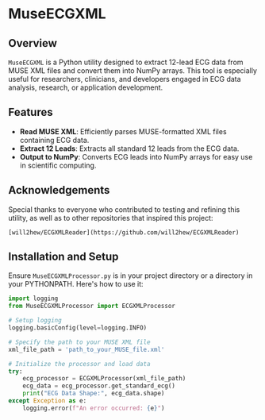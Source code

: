 # MuseECGXML

## Overview
`MuseECGXML` is a Python utility designed to extract 12-lead ECG data from MUSE XML files and convert them into NumPy arrays. This tool is especially useful for researchers, clinicians, and developers engaged in ECG data analysis, research, or application development.

## Features
- **Read MUSE XML**: Efficiently parses MUSE-formatted XML files containing ECG data.
- **Extract 12 Leads**: Extracts all standard 12 leads from the ECG data.
- **Output to NumPy**: Converts ECG leads into NumPy arrays for easy use in scientific computing.

## Acknowledgements

Special thanks to everyone who contributed to testing and refining this utility, as well as to other repositories that inspired this project:

    [will2hew/ECGXMLReader](https://github.com/will2hew/ECGXMLReader)

## Installation and Setup

Ensure `MuseECGXMLProcessor.py` is in your project directory or a directory in your PYTHONPATH. Here's how to use it:

```python
import logging
from MuseECGXMLProcessor import ECGXMLProcessor

# Setup logging
logging.basicConfig(level=logging.INFO)

# Specify the path to your MUSE XML file
xml_file_path = 'path_to_your_MUSE_file.xml'

# Initialize the processor and load data
try:
    ecg_processor = ECGXMLProcessor(xml_file_path)
    ecg_data = ecg_processor.get_standard_ecg()
    print("ECG Data Shape:", ecg_data.shape)
except Exception as e:
    logging.error(f"An error occurred: {e}")
